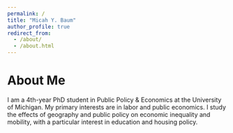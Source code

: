```yaml
---
permalink: /
title: "Micah Y. Baum"
author_profile: true
redirect_from: 
  - /about/
  - /about.html
---
```


About Me
======
I am a 4th-year PhD student in Public Policy & Economics at the University of Michigan. My primary interests are in labor and public economics. I study the effects of geography and public policy on economic inequality and mobility, with a particular interest in education and housing policy. 
